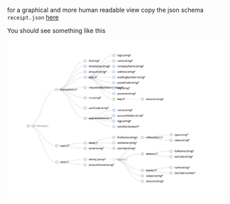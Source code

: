

for a graphical and more human readable view copy the json schema `receipt.json` [here](https://navneethg.github.io/jsonschemaviewer/)

You should see something like this

![Alt text](image.png)

